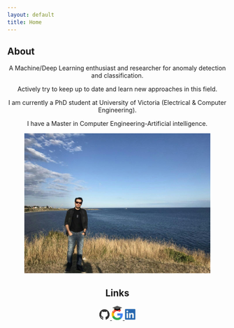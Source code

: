 ```yaml
---
layout: default
title: Home
---
```

## About
<center>
<p>A Machine/Deep Learning enthusiast and researcher for anomaly detection and classification. 

Actively try to keep up to date and learn new approaches in this field.</p> 

<p>I am currently a PhD student at University of Victoria (Electrical & Computer Engineering).</p> 

<p>I have a Master in Computer Engineering-Artificial intelligence.</p> 


<img src="controverse/images/amirfarzad.jpg"
     alt="centered image"
     width="426"
     height="320"
     title="Amir Farzad">


## Links

<a href="https://github.com/faamir">
<img src="controverse/images/github-mark.png" alt="Github" style="width:5%;height:5%;">
</a>
<a href="https://scholar.google.com/citations?user=wxG4QuUAAAAJ&hl=en">
<img src="controverse/images/google.png" alt="Google Scholar" style="width:5%;height:4%;">
</a>
<a href="https://www.linkedin.com/in/amir-farzad-78930481/">
<img src="controverse/images/linkedin.png" alt="LinkedIn" style="width:5%;height:5%;">
</a>
</center>